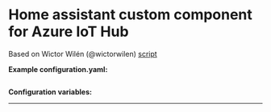 # Home assistant custom component for Azure IoT Hub

Based on Wictor Wilén (@wictorwilen) [script](https://gist.github.com/wictorwilen/cf2de4ff98105eff4dfb16dd04c879d4) 


**Example configuration.yaml:**

```yaml

```

**Configuration variables:**



***
